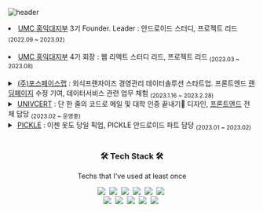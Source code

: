 ![header](https://capsule-render.vercel.app/api?type=soft&color=auto&height=150&section=header&text=YunKangHyun&fontSize=70&animation=twinkling)

<li> <a href = "https://github.com/HIUMC"> UMC 홍익대지부</a> 3기 Founder. Leader : 안드로이드 스터디, 프로젝트 리드  <sub>(2022.09 ~ 2023.02)</sub> </li> <br>
<li> <a href = "https://github.com/HIUMC"> UMC 홍익대지부</a> 4기 회장 : 웹 리액트 스터디 리드, 프로젝트 리드  <sub>(2023.03 ~ 2023.08)</sub> </li> <br>

 <details hide> &nbsp;
 <summary>
         &nbsp;<a href = "https://www.forspacelab.com/">(주)포스페이스랩</a> : 외식프랜차이즈 경영관리 데이터솔루션 스타트업. 프론트엔드 <a href = "https://www.datapuree.co/main_0001_01_dtpr.act">랜딩페이지</a> 수정 기여, 데이터서비스 관련 업무 체험 <sub>(2023.1.16 ~ 2023.2.28)</sub>
</summary>
  
 ![https://user-images.githubusercontent.com/94730032/201578971-0ddbf27c-4ae5-4f66-bf21-00bdf3c1811b.jpg](https://uploads-ssl.webflow.com/5f533da673406260269e6257/61221ead3ccadc628561825a_Frame%402x.png)
 
</details>
 
<details hide> &nbsp;
 <summary>
         &nbsp;<a href = "https://fork-player-abb.notion.site/API-63617df354c042c39382d7f2d9a9bab9">UNIVCERT</a> : 단 한 줄의 코드로 메일 및 대학 인증 끝내기🔹 디자인, <a href = "https://univcert.com">프론트엔드</a> 전체 담당 <sub>(2023.02 ~ 운영중)  </sub> 
 </summary>
  
 ![Group 258 (1)](https://user-images.githubusercontent.com/94730032/218711384-c7b7099c-da4a-4676-b48e-bcd278cf7e08.png)
 
</details>
 
<details hide> &nbsp;
 <summary>
         &nbsp;<a href = "https://pickle60.notion.site/PICKLE-bca7c69d62a84714b342dc2e148102fb">PICKLE</a> : 이젠 옷도 당일 픽업, PICKLE 안드로이드 파트 담당 <sub>(2023.01 ~ 2023.02)  </sub> 
 </summary>
  
 ![Group 258 (1)](https://pickle60.notion.site/image/https%3A%2F%2Fs3-us-west-2.amazonaws.com%2Fsecure.notion-static.com%2Ffb18b5fe-8920-4ca3-b888-fc0121b7b931%2F%25EB%25A1%259C%25EA%25B3%25A01.png?table=block&id=bca7c69d-62a8-4714-b342-dc2e148102fb&spaceId=5d153a95-aadb-4e34-9e0a-d86ff3b2c1e7&width=250&userId=&cache=v2)

</details>

<br>

<h3 align="center">🛠 Tech Stack 🛠</h3>

<p align="center"> Techs that I've used at least once </p>

<p align="center">
  <img src="https://img.shields.io/badge/Python-3766AB?style=flat-square&logo=Python&logoColor=white"/></a>&nbsp 
  <img src="https://img.shields.io/badge/C++-00599C?style=flat-square&logo=C%2B%2B&logoColor=white"/></a>&nbsp 
  <img src="https://img.shields.io/badge/C-A8B9CC?style=flat-square&logo=C&logoColor=white"/></a>&nbsp 
  <img src="https://img.shields.io/badge/Javascript-ffb13b?style=flat-square&logo=javascript&logoColor=white"/></a>&nbsp 
  <img src="https://img.shields.io/badge/css-1572B6?style=flat-square&logo=css3&logoColor=white"/></a>&nbsp 
  <img src="https://img.shields.io/badge/HTML-E34F26?style=flat-square&logo=HTML5&logoColor=white"/></a>&nbsp 
  <br>
  <img src="https://img.shields.io/badge/Kotlin-7F52FF?style=flat-square&logo&logo=Kotlin&logoColor=white">&nbsp 
  <img src="https://img.shields.io/badge/Android-3DDC84?style=flat-square&logo=Android&logoColor=white"/>&nbsp 
  <img src="https://img.shields.io/badge/React-61DAFB?style=flat-square&logo&logo=React&logoColor=white">&nbsp 
  <img src="https://img.shields.io/badge/Git-F05032?style=flat-square&logo=Git&logoColor=white">&nbsp 
  <img src="https://img.shields.io/badge/Mysql-E6B91E?style=flat-square&logo=MySql&logoColor=white"/></a>&nbsp 
</p>
